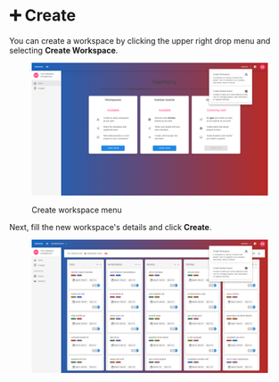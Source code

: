 # ➕ Create

You can create a workspace by clicking the upper right drop menu and selecting **Create Workspace**.

<figure><img src="../../.gitbook/assets/create-workspace.png" alt=""><figcaption><p>Create workspace menu</p></figcaption></figure>

Next, fill the new workspace's details and click **Create**.

<figure><img src="../../.gitbook/assets/create-workspace-form.png" alt=""><figcaption></figcaption></figure>

